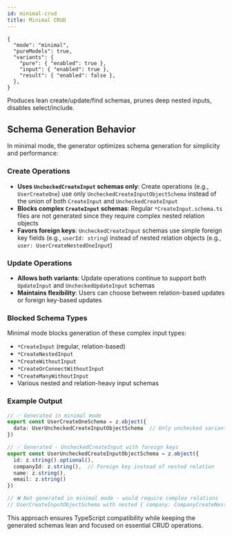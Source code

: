 ```yaml
---
id: minimal-crud
title: Minimal CRUD
---
```


```jsonc
{
  "mode": "minimal",
  "pureModels": true,
  "variants": {
    "pure": { "enabled": true },
    "input": { "enabled": true },
    "result": { "enabled": false },
  },
}
```

Produces lean create/update/find schemas, prunes deep nested inputs, disables select/include.

## Schema Generation Behavior

In minimal mode, the generator optimizes schema generation for simplicity and performance:

### Create Operations
- **Uses `UncheckedCreateInput` schemas only**: Create operations (e.g., `UserCreateOne`) use only `UncheckedCreateInputObjectSchema` instead of the union of both `CreateInput` and `UncheckedCreateInput`
- **Blocks complex `CreateInput` schemas**: Regular `*CreateInput.schema.ts` files are not generated since they require complex nested relation objects
- **Favors foreign keys**: `UncheckedCreateInput` schemas use simple foreign key fields (e.g., `userId: string`) instead of nested relation objects (e.g., `user: UserCreateNestedOneInput`)

### Update Operations
- **Allows both variants**: Update operations continue to support both `UpdateInput` and `UncheckedUpdateInput` schemas
- **Maintains flexibility**: Users can choose between relation-based updates or foreign key-based updates

### Blocked Schema Types
Minimal mode blocks generation of these complex input types:
- `*CreateInput` (regular, relation-based)
- `*CreateNestedInput` 
- `*CreateWithoutInput`
- `*CreateOrConnectWithoutInput`
- `*CreateManyWithoutInput`
- Various nested and relation-heavy input schemas

### Example Output
```typescript
// ✅ Generated in minimal mode
export const UserCreateOneSchema = z.object({
  data: UserUncheckedCreateInputObjectSchema  // Only unchecked variant
})

// ✅ Generated - UncheckedCreateInput with foreign keys
export const UserUncheckedCreateInputObjectSchema = z.object({
  id: z.string().optional(),
  companyId: z.string(),  // Foreign key instead of nested relation
  name: z.string(),
  email: z.string()
})

// ❌ Not generated in minimal mode - would require complex relations
// UserCreateInputObjectSchema with nested { company: CompanyCreateNestedOneInput }
```

This approach ensures TypeScript compatibility while keeping the generated schemas lean and focused on essential CRUD operations.
